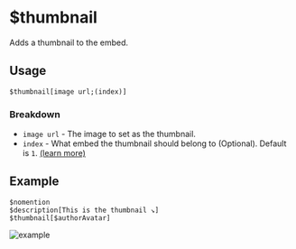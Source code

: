 # $thumbnail
Adds a thumbnail to the embed.

## Usage
```
$thumbnail[image url;(index)]
```

### Breakdown
- `image url` - The image to set as the thumbnail.
- `index` - What embed the thumbnail should belong to (Optional). Default is `1`. [(learn more)](../resources/embedIndexes.md)

## Example
```
$nomention
$description[This is the thumbnail ↘️]
$thumbnail[$authorAvatar]
```

![example](https://user-images.githubusercontent.com/69215413/126551913-b3746b47-615a-48a3-9729-d07529e33f97.png)
